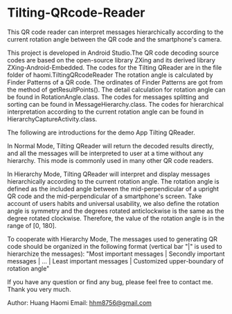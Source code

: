 # Tilting-QRcode-Reader
This QR code reader can interpret messages hierarchically according to the current rotation angle between the QR code and the smartphone's camera.

This project is developed in Android Studio.The QR code decoding source codes are based on the open-source library ZXing and its derived library ZXing-Android-Embedded.
The codes for the Tilting QReader are in the file folder of haomi.TiltingQRcodeReader
The rotation angle is calculated by Finder Patterns of a QR code. The ordinates of Finder Patterns are got from the method of getResultPoints().
The detail calculation for rotation angle can be found in RotationAngle.class.
The codes for messages splitting and sorting can be found in MessageHierarchy.class.
The codes for hierarchical interpretation according to the current rotation angle can be found in HierarchyCaptureActivity.class.

The following are introductions for the demo App Tilting QReader.

In Normal Mode, Tilting QReader will return the decoded results directly, and all the messages will be interpreted to user at a time without any hierarchy.
This mode is commonly used in many other QR code readers.

In Hierarchy Mode, Tilting QReader will interpret and display messages hierarchically according to the current rotation angle.
The rotation angle is defined as the included angle between the mid-perpendicular of a upright QR code and the mid-perpendicular of a smartphone's screen.
Take account of users habits and universal usability, we also define the rotation angle is symmetry and the degrees rotated anticlockwise is the same as the degree rotated clockwise.
Therefore, the value of the rotation angle is in the range of [0, 180].

To cooperate with Hierarchy Mode, The messages used to generating QR code should be organized in the following format (vertical bar "|" is used to hierarchize the messages):
"Most important messages | Secondly important messages | ... | Least important messages | Customized upper-boundary of rotation angle"

If you have any question or find any bug, please feel free to contact me. Thank you very much.

Author: Huang Haomi
Email: hhm8756@gmail.com

